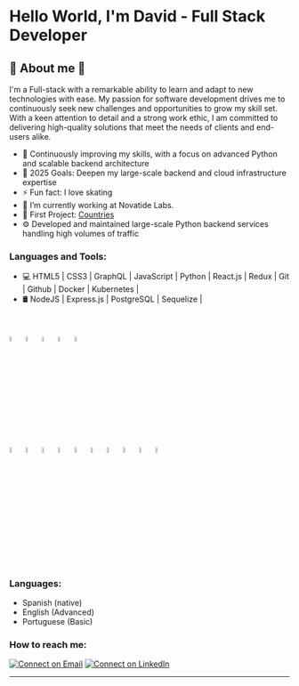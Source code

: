 # Hello World, I'm David - Full Stack Developer 

<h2>💯 About me 💯</h2>

I'm a Full-stack with a remarkable ability to learn and adapt to new technologies with ease. My passion for software development drives me to continuously seek new challenges and opportunities to grow my skill set. With a keen attention to detail and a strong work ethic, I am committed to delivering high-quality solutions that meet the needs of clients and end-users alike.

- 🌱 Continuously improving my skills, with a focus on advanced Python and scalable backend architecture
- 🥅 2025 Goals: Deepen my large-scale backend and cloud infrastructure expertise
- ⚡ Fun fact: I love skating
- 🔭 I’m currently working at Novatide Labs.
- 🔭 First Project: [Countries](https://countries-app-seven.vercel.app/)
- ⚙️ Developed and maintained large-scale Python backend services handling high volumes of traffic

### Languages and Tools:

- 💻  HTML5 | CSS3 | GraphQL | JavaScript | Python | React.js | Redux | Git | Github | Docker | Kubernetes | <br />
- 🛢  NodeJS | Express.js | PostgreSQL | Sequelize | 
<br />
<br /> 
<code><img width="5%" src="https://www.vectorlogo.zone/logos/w3_html5/w3_html5-icon.svg"></code>
<code><img width="5%" src="https://www.vectorlogo.zone/logos/w3_css/w3_css-icon.svg"></code>
<code><img width="5%" src="https://www.vectorlogo.zone/logos/reactjs/reactjs-icon.svg"></code>
<code><img width="5%" src="https://cdn.worldvectorlogo.com/logos/redux.svg"></code>
<code><img width="5%" src="https://www.vectorlogo.zone/logos/git-scm/git-scm-icon.svg"></code>
<br /> 
<code><img width="5%" src="https://www.vectorlogo.zone/logos/nodejs/nodejs-icon.svg"></code> 
<code><img width="5%" src="https://www.vectorlogo.zone/logos/expressjs/expressjs-icon.svg"></code>
<code><img width="5%" src="https://www.vectorlogo.zone/logos/postgresql/postgresql-icon.svg"></code>
<code><img width="5%" src="https://www.vectorlogo.zone/logos/sequelizejs/sequelizejs-icon.svg"></code>
<code><img width="5%" src="https://www.vectorlogo.zone/logos/graphql/graphql-icon.svg"></code>
<code><img width="5%" src="https://www.vectorlogo.zone/logos/github/github-icon.svg"></code>
<code><img width="5%" src="https://www.vectorlogo.zone/logos/python/python-ar21.svg"></code>
<code><img width="5%" src="https://www.vectorlogo.zone/logos/amazon_aws/amazon_aws-ar21.svg"></code>
<code><img width="5%" src="https://www.vectorlogo.zone/logos/docker/docker-icon.svg"></code>
<code><img width="5%" src="https://www.vectorlogo.zone/logos/kubernetes/kubernetes-icon.svg"></code>
<br />
<br />

### Languages:

- Spanish (native)
- English (Advanced)
- Portuguese (Basic)

### How to reach me:

 [![Connect on Email](https://img.shields.io/badge/Email-David%20Rodriguez-green)](mailto:daviddflix@gmail.com)
[![Connect on LinkedIn](https://img.shields.io/badge/--linkedin?label=LinkedIn&logo=LinkedIn&style=social)](https://www.linkedin.com/in/david-pajaro-rodriguez-0129109b/)


---


